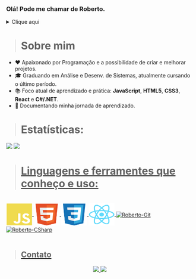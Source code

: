 ### Olá! Pode me chamar de Roberto.<br>

<details><summary>Clique aqui</summary>
<p>
  
```C#
   Console.WriteLine("E seja muito bem-vindo(a) :)");
```
</p>
  
</details>

># Sobre mim

- ❤️ Apaixonado por Programação e a possibilidade de criar e melhorar projetos.
- 🎓 Graduando em Análise e Desenv. de Sistemas, atualmente cursando o último período.
- 📚 Foco atual de aprendizado e prática: **JavaScript**, **HTML5**, **CSS3**, **React** e **C#/.NET**.
- 🚀 Documentando minha jornada de aprendizado.
  
># Estatísticas:

 <div>
 <img height="160em" src="https://github-readme-stats.vercel.app/api?username=robbfreitas&show_icons&include_all_commits=true&count_private=true"/>
  <a href="https://github.com/robbfreitas">
  <img height="160em" src="https://github-readme-stats.vercel.app/api/top-langs/?username=robbfreitas&layout=compact&langs_count=7"/>
</div>
  
># Linguagens e ferramentes que conheço e uso:
  
<div style="display: inline_block"><br>
  <img align="center" alt="Roberto-Js" height="60" width="70" src="https://raw.githubusercontent.com/devicons/devicon/master/icons/javascript/javascript-plain.svg">
  <img align="center" alt="Roberto-HTML" height="60" width="70" src="https://raw.githubusercontent.com/devicons/devicon/master/icons/html5/html5-original.svg">
  <img align="center" alt="Roberto-CSS" height="60" width="70" src="https://raw.githubusercontent.com/devicons/devicon/master/icons/css3/css3-original.svg">
  <img align="center" alt="Roberto-React" height="60" width="70" src="https://raw.githubusercontent.com/devicons/devicon/master/icons/react/react-original.svg">
  <img align="center" alt="Roberto-Git" height="60" width="70" src="https://cdn.jsdelivr.net/gh/devicons/devicon/icons/git/git-original.svg">
  <img align="center" alt="Roberto-CSharp" height="60" width="70" src="https://cdn.jsdelivr.net/gh/devicons/devicon/icons/csharp/csharp-original.svg" />
  
</div><br>
  
>## Contato
  
<p align="center">
  
  <a target="_blank" href="mailto:robertocompromissos@gmail.com" alt="Gmail">
  <img src="https://img.shields.io/badge/Gmail-D14836?style=for-the-badge&logo=gmail&logoColor=white"</a>

  <a target="_blank" href="https://www.instagram.com/orobertodefreitas/" alt="Instagram">
  <img src="https://img.shields.io/badge/-Instagram-%23E4405F?style=for-the-badge&logo=instagram&logoColor=white" target="_blank"></a>
    
</p>
  
<br>
  
</p>
